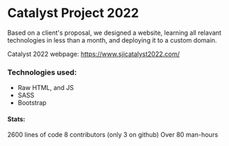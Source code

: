 # Catalyst Project 2022
Based on a client's proposal, we designed a website, learning all relavant technologies in less than a month, and deploying it to a custom domain.

Catalyst 2022 webpage: https://www.sjicatalyst2022.com/

### Technologies used:
* Raw HTML, and JS
* SASS
* Bootstrap

#### Stats:
2600 lines of code
8 contributors (only 3 on github)
Over 80 man-hours
